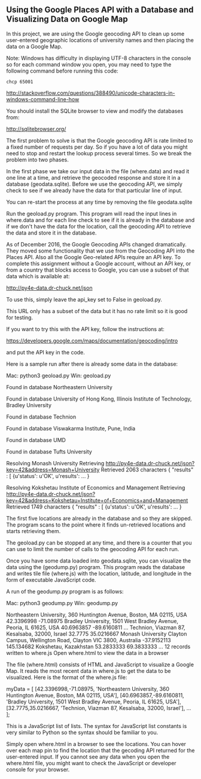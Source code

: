 ## Using the Google Places API with a Database and Visualizing Data on Google Map

In this project, we are using the Google geocoding API
to clean up some user-entered geographic locations of
university names and then placing the data on a Google
Map.

Note: Windows has difficulty in displaying UTF-8 characters
in the console so for each command window you open, you may need
to type the following command before running this code:

    chcp 65001

http://stackoverflow.com/questions/388490/unicode-characters-in-windows-command-line-how


You should install the SQLite browser to view and modify
the databases from:

http://sqlitebrowser.org/

The first problem to solve is that the Google geocoding
API is rate limited to a fixed number of requests per day.
So if you have a lot of data you might need to stop and
restart the lookup process several times.  So we break
the problem into two phases.

In the first phase we take our input data in the file
(where.data) and read it one line at a time, and retrieve the
geocoded response and store it in a database (geodata.sqlite).
Before we use the geocoding API, we simply check to see if
we already have the data for that particular line of input.

You can re-start the process at any time by removing the file
geodata.sqlite

Run the geoload.py program.   This program will read the input
lines in where.data and for each line check to see if it is already
in the database and if we don't have the data for the location,
call the geocoding API to retrieve the data and store it in
the database.

As of December 2016, the Google Geocoding APIs changed dramatically.
They moved some functionality that we use from the Geocoding API
into the Places API.  Also all the Google Geo-related APIs require an
API key. To complete this assignment without a Google account,
without an API key, or from a country that blocks
access to Google, you can use a subset of that data which is
available at:

http://py4e-data.dr-chuck.net/json

To use this, simply leave the api_key set to False in
geoload.py.

This URL only has a subset of the data but it has no rate limit so
it is good for testing.

If you want to try this with the API key, follow the
instructions at:

https://developers.google.com/maps/documentation/geocoding/intro

and put the API key in the code.

Here is a sample run after there is already some data in the
database:

Mac: python3 geoload.py
Win: geoload.py

Found in database  Northeastern University

Found in database  University of Hong Kong, Illinois Institute of Technology, Bradley University

Found in database  Technion

Found in database  Viswakarma Institute, Pune, India

Found in database  UMD

Found in database  Tufts University

Resolving Monash University
Retrieving http://py4e-data.dr-chuck.net/json?key=42&address=Monash+University
Retrieved 2063 characters {    "results" : [
{u'status': u'OK', u'results': ... }

Resolving Kokshetau Institute of Economics and Management
Retrieving http://py4e-data.dr-chuck.net/json?key=42&address=Kokshetau+Institute+of+Economics+and+Management
Retrieved 1749 characters {    "results" : [
{u'status': u'OK', u'results': ... }

The first five locations are already in the database and so they
are skipped.  The program scans to the point where it finds un-retrieved
locations and starts retrieving them.

The geoload.py can be stopped at any time, and there is a counter
that you can use to limit the number of calls to the geocoding
API for each run.

Once you have some data loaded into geodata.sqlite, you can
visualize the data using the (geodump.py) program.  This
program reads the database and writes tile file (where.js)
with the location, latitude, and longitude in the form of
executable JavaScript code.

A run of the geodump.py program is as follows:

Mac: python3 geodump.py
Win: geodump.py

Northeastern University, 360 Huntington Avenue, Boston, MA 02115, USA 42.3396998 -71.08975
Bradley University, 1501 West Bradley Avenue, Peoria, IL 61625, USA 40.6963857 -89.6160811
...
Technion, Viazman 87, Kesalsaba, 32000, Israel 32.7775 35.0216667
Monash University Clayton Campus, Wellington Road, Clayton VIC 3800, Australia -37.9152113 145.134682
Kokshetau, Kazakhstan 53.2833333 69.3833333
...
12 records written to where.js
Open where.html to view the data in a browser

The file (where.html) consists of HTML and JavaScript to visualize
a Google Map.  It reads the most recent data in where.js to get
the data to be visualized.  Here is the format of the where.js file:

myData = [
[42.3396998,-71.08975, 'Northeastern University, 360 Huntington Avenue, Boston, MA 02115, USA'],
[40.6963857,-89.6160811, 'Bradley University, 1501 West Bradley Avenue, Peoria, IL 61625, USA'],
[32.7775,35.0216667, 'Technion, Viazman 87, Kesalsaba, 32000, Israel'],
   ...
];

This is a JavaScript list of lists.  The syntax for JavaScript
list constants is very similar to Python so the syntax should
be familiar to you.

Simply open where.html in a browser to see the locations.  You
can hover over each map pin to find the location that the
gecoding API returned for the user-entered input.  If you
cannot see any data when you open the where.html file, you might
want to check the JavaScript or developer console for your browser.
